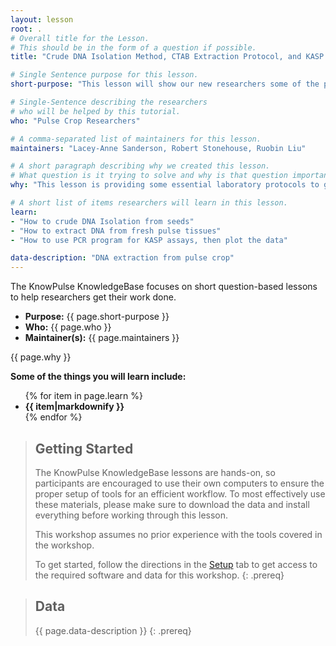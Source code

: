 ```yaml
---
layout: lesson
root: .
# Overall title for the Lesson.
# This should be in the form of a question if possible.
title: "Crude DNA Isolation Method, CTAB Extraction Protocol, and KASP PCR Protocol"

# Single Sentence purpose for this lesson.
short-purpose: "This lesson will show our new researchers some of the protocols we use in our research laboratory."

# Single-Sentence describing the researchers
# who will be helped by this tutorial.
who: "Pulse Crop Researchers"

# A comma-separated list of maintainers for this lesson.
maintainers: "Lacey-Anne Sanderson, Robert Stonehouse, Ruobin Liu"

# A short paragraph describing why we created this lesson.
# What question is it trying to solve and why is that question important.
why: "This lesson is providing some essential laboratory protocols to guide new researchers to conduct their experiments."

# A short list of items researchers will learn in this lesson.
learn:
- "How to crude DNA Isolation from seeds"
- "How to extract DNA from fresh pulse tissues"
- "How to use PCR program for KASP assays, then plot the data"

data-description: "DNA extraction from pulse crop"
---
```


The KnowPulse KnowledgeBase focuses on short question-based lessons to help researchers get their work done.

- **Purpose:** {{ page.short-purpose }}
- **Who:** {{ page.who }}
- **Maintainer(s):** {{ page.maintainers }}

{{ page.why }}

<strong>Some of the things you will learn include:</strong>
<ul>
	{% for item in page.learn %}
	<li style="font-weight:bold">{{ item|markdownify }}</li>
	{% endfor %}
</ul>

> ## Getting Started
>
> The KnowPulse KnowledgeBase lessons are hands-on, so participants are
> encouraged to use their own computers to ensure the proper setup of tools
> for an efficient workflow. To most effectively use these materials,
> please make sure to download the data and install everything before
> working through this lesson.
>
> This workshop assumes no prior experience with the tools covered in the
> workshop.
>
> To get started, follow the directions in the [Setup](setup.html) tab to
> get access to the required software and data for this workshop.
{: .prereq}


> ## Data
>
> {{ page.data-description }}
{: .prereq}

